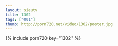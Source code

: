 ```yaml
--- 
layout: sieutv
title: 1302
tags: ["001"]
thumb: http://porn720.net/video/1302/poster.jpg
---
```

{% include porn720 key="1302" %} 
